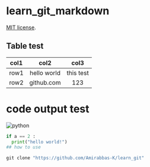 # learn_git_markdown
[MIT license](https://opensource.org/licenses/MIT).
## Table test
| col1 |    col2     |   col3    |
| :--: | :---------: | :-------: |
| row1 | hello world | this test |
| row2 | github.com  |    123    |
# code output test
![python](https://www.python.org/static/img/python-logo@2x.png)
```python
if a == 2 :
  print("hello world!")
## how to use

git clone "https://github.com/Amirabbas-K/learn_git"


